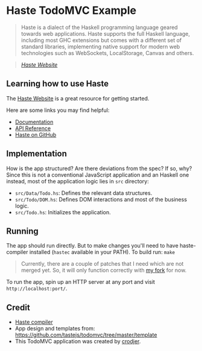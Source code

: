 # Haste TodoMVC Example

>  Haste is a dialect of the Haskell programming language geared towards web
>  applications. Haste supports the full Haskell language, including most GHC
>  extensions but comes with a different set of standard libraries, implementing
>  native support for modern web technologies such as WebSockets, LocalStorage,
>  Canvas and others.

> _[Haste Website](http://haste-lang.org/)_

## Learning how to use Haste

The [Haste Website](http://haste-lang.org/) is a great resource for getting started.

Here are some links you may find helpful:

* [Documentation](http://haste-lang.org/#docs)
* [API Reference](http://hackage.haskell.org/package/haste-compiler)
* [Haste on GitHub](https://github.com/valderman/haste-compiler)

## Implementation

How is the app structured? Are there deviations from the spec? If so, why?
Since this is not a conventional JavaScript application and an Haskell one
instead, most of the application logic lies in `src` directory:

  - `src/Data/Todo.hs`: Defines the relevant data structures.
  - `src/Todo/DOM.hs`: Defines DOM interactions and most of the business logic.
  - `src/Todo.hs`: Initializes the application.


## Running
The app should run directly. But to make changes you'll need to have
haste-compiler installed (`hastec` available in your PATH). To build run: `make`

> Currently, there are a couple of patches that I need which are not merged
> yet. So, it will only function correctly with
> [my fork](https://github.com/crodjer/haste-compiler/) for now.

To run the app, spin up an HTTP server at any port and visit
`http://localhost:port/`.


## Credit

 - [Haste compiler](https://github.com/valderman/haste-compiler)
 - App design and templates from: <https://github.com/tastejs/todomvc/tree/master/template>
 - This TodoMVC application was created by [crodjer](https://github.com/crodjer/).
